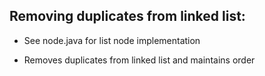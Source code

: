 ## Removing duplicates from linked list:

* See node.java for list node implementation

* Removes duplicates from linked list and maintains order